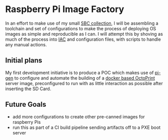 # Raspberry Pi Image Factory

In an effort to make use of my small [SBC collection](https://en.wikipedia.org/wiki/Single-board_computer), I will be assembling a toolchain and set of configurations to make the  process of deploying OS images as simple and reproducible as I can. I will attempt this by shoving as much of the process into [IAC](https://en.wikipedia.org/wiki/Infrastructure_as_code) and configuration files, with scripts to handle any manual actions.

## Initial plans

My first development initiative is to produce a POC which makes use of [pi-gen](https://github.com/RPi-Distro/pi-gen) to configure and automate the building of a [docker based OctoPrint](https://hub.docker.com/r/octoprint/octoprint) server image, preconfigured to run with as little interaction as possible after inserting the SD Card.

## Future Goals

- add more configurations to create other pre-canned images for raspberry Pis
- run this as part of a CI build pipeline sending artifacts off to a PXE boot server
